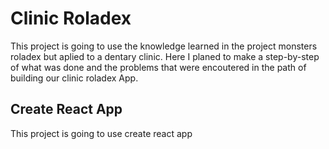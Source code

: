 # Clinic Roladex
This project is going to use the knowledge learned in the project monsters roladex but aplied to a dentary clinic.
Here I planed to make a step-by-step of what was done and the problems that were encoutered in the path of building our clinic roladex App.

## Create React App
This project is going to use create react app
